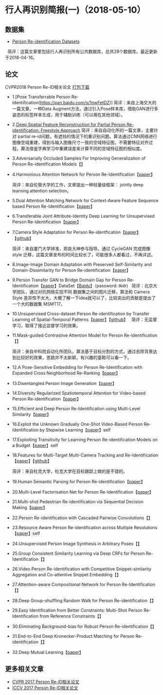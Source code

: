 行人再识别简报(一)（2018-05-10）
=====

数据集
----
* [Person Re-identification Datasets](http://robustsystems.coe.neu.edu/sites/robustsystems.coe.neu.edu/files/systems/projectpages/reiddataset.html)

   简评：这篇文章里包括行人再识别所有公共数据库，总共28个数据库。最近更新于2018-04-16。
  
论文
-----
CVPR2018 Person Re-ID相关论文 [打包下载](https://pan.baidu.com/s/1JUdVwbK_K7yngbF-pYb4xQ)
* 1.[Pose Transferrable Person Re-Identification(https://pan.baidu.com/s/1nwFetDZ)]
  简评：来自上海交大的一篇文章，一种Data Augment方法，通过引入Pose样本库，借助GAN进行多姿态的标签样本生成，用于辅助训练（可以用在其他领域）。
* 2.[Deep Spatial Feature Reconstruction for Partial Person Re-identification: Freestyle Approach](https://arxiv.org/abs/1801.00881)
  简评：来自自动化所的一篇文章，主要针对 partial re-id问题，有遮挡的情况下的重识别问题。算法通过CNN网络进行 图像空域重建，得到与输入图像尺寸一致的空域特征图，不需要特征对齐过程，算法借鉴字典学习中重建误差来计算不同的空域特征图的相似度。
* 3.Adversarially Occluded Samples For Improving Generalization of Person Re-identification Models【】
* 4.Harmonious Attention Network for Person Re-Identification【[paper](https://arxiv.org/abs/1802.08122)】

  简评：来自伦敦大学的工作，文章提出一种轻量级框架： jointly deep learning attention selection。
* 5.Dual Attention Matching Network for Context-Aware Feature Sequence based Person Re-Identification【[paper](https://arxiv.org/abs/1803.09937)】
* 6.Transferable Joint Attribute-Identity Deep Learning for Unsupervised Person Re-Identification【[paper](https://arxiv.org/abs/1803.09786)】
* 7.Camera Style Adaptation for Person Re-identfication【[paper](https://arxiv.org/abs/1711.10295v1)】【[github](https://github.com/zhunzhong07/CamStyle)】

  简评：来自厦门大学钟准，郑良大神参与指导。通过 CycleGAN 完成图像 style 迁移，这篇文章发布的时间比较长了，可能很多人都看过，不再详述。
* 8.Image-Image Domain Adaptation with Preserved Self-Similarity and Domain-Dissimilarity for Person Re-identification【[paper](https://arxiv.org/abs/1711.07027)】
* 9.Person Transfer GAN to Bridge Domain Gap for Person Re-Identification【[paper](https://arxiv.org/abs/1711.08565)】DataSet【[Baidu](https://pan.baidu.com/share/init?surl=tNZdIpT_054ST8syYW1gzw)】（password: tkdr)
  
  简评：北京大学团队，通过对抗网络实现不同 数据集之间的图片迁移，算法和 Camera Style 差异性不太大，大概了解一下idea就可以了，比较突出的贡献是提出了一个大的数据集 MSMT17。
* 10.Unsupervised Cross-dataset Person Re-identification by Transfer Learning of Spatial-Temporal Patterns【[paper](https://arxiv.org/abs/1803.07293)】【[github](https://github.com/ahangchen/TFusion)】
  
  简评：无监督学习，取得了接近监督学习的效果。
* 11.Mask-guided Contrastive Attention Model for Person Re-Identification【】
  
  简评：来自中科院自动化所团队，算法基于目标分割的方式，通过去除背景达到比较好的效果，思路并不太新颖，有兴趣的童鞋可以看一下。
* 12.A Pose-Sensitive Embedding for Person Re-Identification with Expanded Cross Neighborhood Re-Ranking【[paper](https://arxiv.org/abs/1711.10378)】
* 13.Disentangled Person Image Generation【[paper](https://arxiv.org/abs/1712.02621)】
* 14.Diversity Regularized Spatiotemporal Attention for Video-based Person Re-identification【[paper](https://arxiv.org/abs/1803.09882)】
* 15.Efficient and Deep Person Re-Identification using Multi-Level Similarity【[paper](https://arxiv.org/abs/1803.11353)】
* 16.Exploit the Unknown Gradually One-Shot Video-Based Person Re-Identification by Stepwise Learning【[paper](http://xuanyidong.com/publication/cvpr-2018-reid/)】self
* 17.Exploiting Transitivity for Learning Person Re-identification Models on a Budget【[paper](https://core.ac.uk/display/53854596)】self
* 18.Features for Multi-Target Multi-Camera Tracking and Re-Identification【[paper](https://arxiv.org/abs/1803.10859)】【[github](https://github.com/yoon28/SCT4DukeMTMC)】
  
  简评：来自杜克大学，杜克大学在目标跟踪上做的是不错的。
* 19.Human Semantic Parsing for Person Re-identification【[paper](https://arxiv.org/abs/1804.00216)】
* 20.Multi-Level Factorisation Net for Person Re-Identification【[paper](https://arxiv.org/abs/1803.09132)】
* 21.Multi-shot Pedestrian Re-identification via Sequential Decision Making【[paper](https://arxiv.org/abs/1712.07257)】
* 22.Person Re-identification with Cascaded Pairwise Convolutions【】
* 23.Resource Aware Person Re-identification across Multiple Resolutions【[paper](http://home.bharathh.info/pubs/pdfs/WangCVPR2018b.pdf)】self
* 24.Unsupervised Person Image Synthesis in Arbitrary Poses【】
* 25.Group Consistent Similarity Learning via Deep CRFs for Person Re-Identification【】
* 26.Video Person Re-identification with Competitive Snippet-similarity Aggregation and Co-attentive Snippet Embedding【】
* 27.Attention-aware Compositional Network for Person Re-Identification【】
* 28.Deep Group-shuffling Random Walk for Person Re-identification【】
* 29.Easy Identification from Better Constraints: Multi-Shot Person Re-Identification from Reference Constraints【】
* 30.Eliminating Background-bias for Robust Person Re-identification【】
* 31.End-to-End Deep Kronecker-Product Matching for Person Re-identification【】
* 32.Deep Mutual Learning【[paper](https://arxiv.org/abs/1706.00384)】
  
 更多相关文章
 -------
 * [CVPR 2017 Person Re-ID相关论文](https://zhuanlan.zhihu.com/p/29053615)
 * [ICCV 2017 Person Re-ID相关论文](https://zhuanlan.zhihu.com/p/29102474)
 
  

